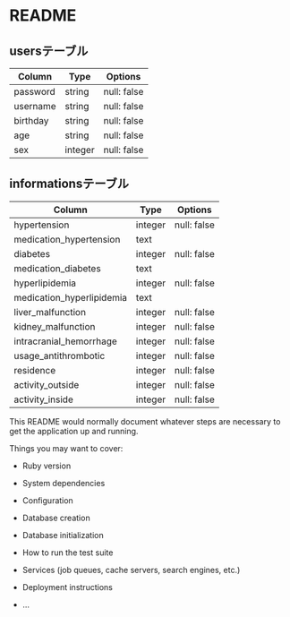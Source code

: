# README
<!-- data registration機能
　　　user(id name password birthday age sex)
     informations(id) -->

## usersテーブル
<!-- userは1-1の関係をinformationと有している-->
|Column|Type|Options|
|------|----|-------|
|password|string|null: false|
|username|string|null: false|
|birthday|string|null: false|
|age|string|null: false|
|sex|integer|null: false|

## informationsテーブル
<!-- informationは1-1の関係をuserと有している-->
|Column|Type|Options|
|------|----|-------|
|hypertension|integer|null: false|
|medication_hypertension|text||
|diabetes|integer|null: false|
|medication_diabetes|text||
|hyperlipidemia|integer|null: false|
|medication_hyperlipidemia|text||
|liver_malfunction|integer|null: false|
|kidney_malfunction|integer|null: false|
|intracranial_hemorrhage|integer|null: false|
|usage_antithrombotic|integer|null: false|
|residence|integer|null: false|
|activity_outside|integer|null: false|
|activity_inside|integer|null: false|


This README would normally document whatever steps are necessary to get the
application up and running.

Things you may want to cover:

* Ruby version

* System dependencies

* Configuration

* Database creation

* Database initialization

* How to run the test suite

* Services (job queues, cache servers, search engines, etc.)

* Deployment instructions

* ...
